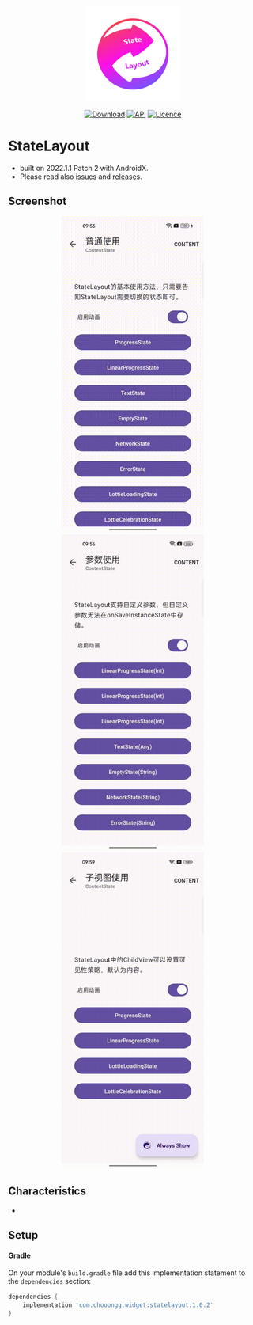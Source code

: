 <div align=center>
    <img src="Screenshots/Logo.svg" width="192" height="192"/> 

[![Download](https://img.shields.io/maven-central/v/com.chooongg.widget/statelayout.svg)](https://central.sonatype.com/artifact/com.chooongg.widget/statelayout/1.0.0)
[![API](https://img.shields.io/badge/API-24%2B-green.svg?style=flat)](https://android-arsenal.com/api?level=24)
[![Licence](https://img.shields.io/badge/Licence-Apache2-blue.svg)](http://www.apache.org/licenses/LICENSE-2.0)

</div>

# StateLayout
- built on 2022.1.1 Patch 2 with AndroidX.
- Please read also [issues](https://github.com/Chooongg/StateLayout/issues) and [releases](https://github.com/Chooongg/StateLayout/releases).

## Screenshot

<div align=center>
    <figure>
        <img src="Screenshots/1.gif" width="288" height="640"/> <img src="Screenshots/2.gif" width="288" height="640"/> <img src="Screenshots/3.gif" width="288" height="640"/>
    </figure>
</div>

## Characteristics
- 

## Setup 

#### Gradle

On your module's `build.gradle` file add this implementation statement to the `dependencies` section:

```groovy
dependencies {
    implementation 'com.chooongg.widget:statelayout:1.0.2'
}
```

